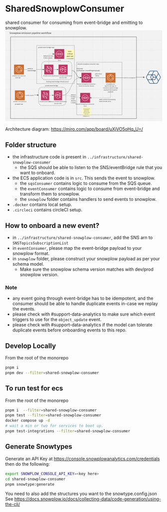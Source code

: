 # SharedSnowplowConsumer

shared consumer for consuming from event-bridge and emitting to snowplow.
![Architecture](snowplow.png)

Architecture diagram: <https://miro.com/app/board/uXjVO5oHq_U=/>

## Folder structure

- the infrastructure code is present in `../infrastructure/shared-snowplow-consumer`
  - the SQS should be able to listen to the SNS/eventBridge rule that you want to onboard.
- the ECS application code is in `src`. This sends the event to snowplow.
  - the `sqsConsumer` contains logic to consume from the SQS queue.
  - the `eventConsumer` contains logic to consume from event-bridge and transform them to snowplow.
  - the `snowplow` folder contains handlers to send events to snowplow.
- `.docker` contains local setup.
- `.circleci` contains circleCI setup.

## How to onboard a new event?

- in `../infrastructure/shared-snowplow-consumer`, add the SNS arn to `SNSTopicsSubscriptionList`
- in `eventConsumer`, please map the event-bridge payload to your snowplow format.
- in `snowplow` folder, please construct your snowplow payload as per your schema model.
  - Make sure the snowplow schema version matches with dev/prod snowplow version.

### Note

- any event going through event-bridge has to be idempotent, and the consumer should be able to handle duplicate events in-case we replay the events.
- please check with #support-data-analytics to make sure which event triggers to use for the `object_update` event.
- please check with #support-data-analytics if the model can tolerate duplicate events before onboarding events to this repo.

## Develop Locally

From the root of the monorepo

```bash
pnpm i
pnpm dev --filter=shared-snowplow-consumer
```

## To run test for ecs

From the root of the monorepo

```bash
pnpm i  --filter=shared-snowplow-consumer
pnpm test --filter=shared-snowplow-consumer
docker compose up -d
# wait a min or two for services to boot up.
pnpm test-integrations --filter=shared-snowplow-consumer
```

## Generate Snowtypes

Generate an API Key at <https://console.snowplowanalytics.com/credentials> then do the following:

```bash
export SNOWPLOW_CONSOLE_API_KEY=<key here>
cd shared-snowplow-consumer
pnpm snowtype:generate
```

You need to also add the structures you want to the snowtype.config.json See https://docs.snowplow.io/docs/collecting-data/code-generation/using-the-cli/
